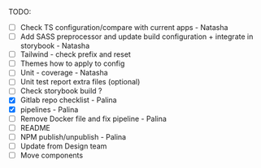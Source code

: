 TODO:

- [ ] Check TS configuration/compare with current apps - Natasha
- [ ] Add SASS preprocessor and update build configuration + integrate in storybook - Natasha
- [ ] Tailwind - check prefix and reset
- [ ] Themes how to apply to config
- [ ] Unit - coverage - Natasha
- [ ] Unit test report extra files (optional)
- [ ] Check storybook build ?
- [x] Gitlab repo checklist - Palina
- [x] pipelines - Palina
- [ ] Remove Docker file and fix pipeline - Palina
- [ ] README
- [ ] NPM publish/unpublish - Palina
- [ ] Update from Design team
- [ ] Move components
